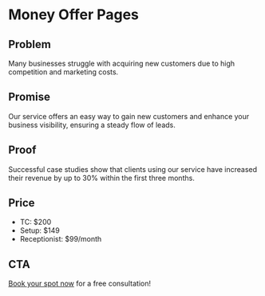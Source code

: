 # Money Offer Pages

## Problem
Many businesses struggle with acquiring new customers due to high competition and marketing costs.

## Promise
Our service offers an easy way to gain new customers and enhance your business visibility, ensuring a steady flow of leads.

## Proof
Successful case studies show that clients using our service have increased their revenue by up to 30% within the first three months.

## Price
- TC: $200
- Setup: $149
- Receptionist: $99/month

## CTA
[Book your spot now]({TC_LINK}) for a free consultation!